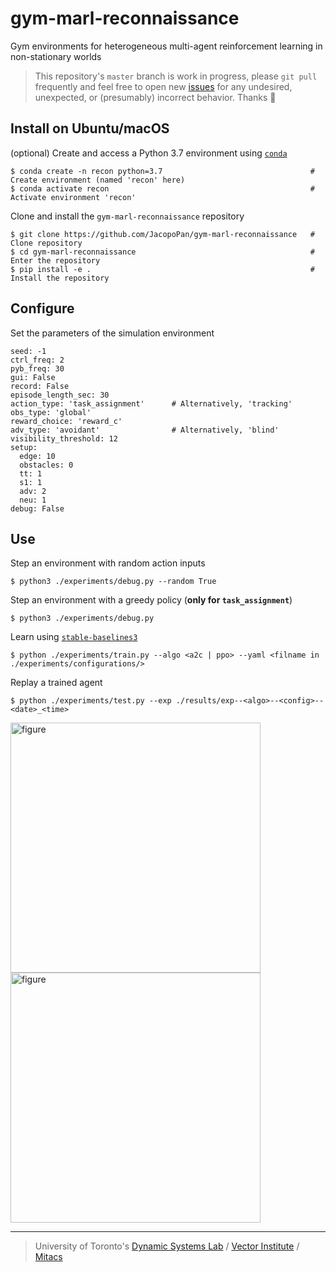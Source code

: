 # gym-marl-reconnaissance

Gym environments for heterogeneous multi-agent reinforcement learning in non-stationary worlds

> This repository's `master` branch is work in progress, please `git pull` frequently and feel free to open new [issues](https://github.com/JacopoPan/gym-marl-reconnaissance/issues) for any undesired, unexpected, or (presumably) incorrect behavior. Thanks 🙏

## Install on Ubuntu/macOS

(optional) Create and access a Python 3.7 environment using [`conda`](https://docs.conda.io/projects/conda/en/latest/user-guide/install/index.html)
```
$ conda create -n recon python=3.7                                 # Create environment (named 'recon' here)
$ conda activate recon                                             # Activate environment 'recon'
```
Clone and install the `gym-marl-reconnaissance` repository 
```
$ git clone https://github.com/JacopoPan/gym-marl-reconnaissance   # Clone repository
$ cd gym-marl-reconnaissance                                       # Enter the repository
$ pip install -e .                                                 # Install the repository
```

## Configure

Set the parameters of the simulation environment
```
seed: -1
ctrl_freq: 2
pyb_freq: 30
gui: False
record: False
episode_length_sec: 30
action_type: 'task_assignment'      # Alternatively, 'tracking'
obs_type: 'global'
reward_choice: 'reward_c'
adv_type: 'avoidant'                # Alternatively, 'blind'
visibility_threshold: 12
setup:
  edge: 10
  obstacles: 0
  tt: 1
  s1: 1
  adv: 2
  neu: 1
debug: False
```

## Use

Step an environment with random action inputs
```
$ python3 ./experiments/debug.py --random True
```
Step an environment with a greedy policy (**only for `task_assignment`**)
```
$ python3 ./experiments/debug.py
```
Learn using [`stable-baselines3`](https://stable-baselines3.readthedocs.io/en/master/)
```
$ python ./experiments/train.py --algo <a2c | ppo> --yaml <filname in ./experiments/configurations/>
```
Replay a trained agent
```
$ python ./experiments/test.py --exp ./results/exp--<algo>--<config>--<date>_<time>
```

<img src="figures/task.gif" alt="figure" width="400"> <img src="figures/track.gif" alt="figure" width="400">

-----
> University of Toronto's [Dynamic Systems Lab](https://github.com/utiasDSL) / [Vector Institute](https://github.com/VectorInstitute) /  [Mitacs](https://www.mitacs.ca/en/projects/multi-agent-reinforcement-learning-decentralized-uavugv-cooperative-exploration)
